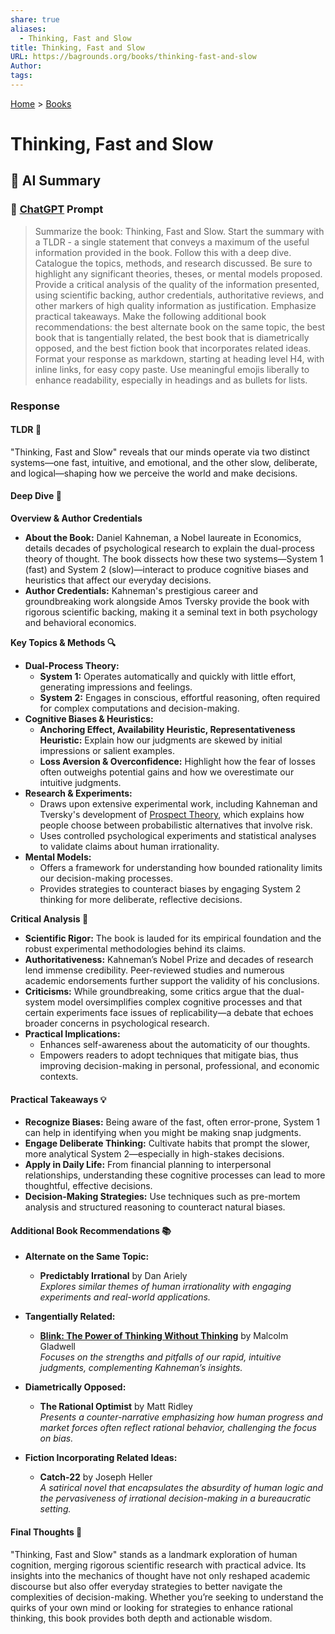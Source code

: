 ```yaml
---
share: true
aliases:
  - Thinking, Fast and Slow
title: Thinking, Fast and Slow
URL: https://bagrounds.org/books/thinking-fast-and-slow
Author: 
tags: 
---
```

[Home](../index.md) > [Books](./index.md)  
# Thinking, Fast and Slow  
## 🤖 AI Summary  
### 💬 [ChatGPT](https://chat.com) Prompt  
> Summarize the book: Thinking, Fast and Slow. Start the summary with a TLDR - a single statement that conveys a maximum of the useful information provided in the book. Follow this with a deep dive. Catalogue the topics, methods, and research discussed. Be sure to highlight any significant theories, theses, or mental models proposed. Provide a critical analysis of the quality of the information presented, using scientific backing, author credentials, authoritative reviews, and other markers of high quality information as justification. Emphasize practical takeaways. Make the following additional book recommendations: the best alternate book on the same topic, the best book that is tangentially related, the best book that is diametrically opposed, and the best fiction book that incorporates related ideas. Format your response as markdown, starting at heading level H4, with inline links, for easy copy paste. Use meaningful emojis liberally to enhance readability, especially in headings and as bullets for lists.  
  
### Response  
#### TLDR 🚀  
"Thinking, Fast and Slow" reveals that our minds operate via two distinct systems—one fast, intuitive, and emotional, and the other slow, deliberate, and logical—shaping how we perceive the world and make decisions.  
  
#### Deep Dive 🧠  
**Overview & Author Credentials**    
- **About the Book:** Daniel Kahneman, a Nobel laureate in Economics, details decades of psychological research to explain the dual-process theory of thought. The book dissects how these two systems—System 1 (fast) and System 2 (slow)—interact to produce cognitive biases and heuristics that affect our everyday decisions.    
- **Author Credentials:** Kahneman's prestigious career and groundbreaking work alongside Amos Tversky provide the book with rigorous scientific backing, making it a seminal text in both psychology and behavioral economics.  
  
**Key Topics & Methods 🔍**    
- **Dual-Process Theory:**    
  - **System 1:** Operates automatically and quickly with little effort, generating impressions and feelings.    
  - **System 2:** Engages in conscious, effortful reasoning, often required for complex computations and decision-making.  
- **Cognitive Biases & Heuristics:**    
  - **Anchoring Effect, Availability Heuristic, Representativeness Heuristic:** Explain how our judgments are skewed by initial impressions or salient examples.    
  - **Loss Aversion & Overconfidence:** Highlight how the fear of losses often outweighs potential gains and how we overestimate our intuitive judgments.  
- **Research & Experiments:**    
  - Draws upon extensive experimental work, including Kahneman and Tversky's development of [Prospect Theory](https://en.wikipedia.org/wiki/Prospect_theory), which explains how people choose between probabilistic alternatives that involve risk.    
  - Uses controlled psychological experiments and statistical analyses to validate claims about human irrationality.  
- **Mental Models:**    
  - Offers a framework for understanding how bounded rationality limits our decision-making processes.    
  - Provides strategies to counteract biases by engaging System 2 thinking for more deliberate, reflective decisions.  
  
**Critical Analysis 🔬**  
- **Scientific Rigor:** The book is lauded for its empirical foundation and the robust experimental methodologies behind its claims.    
- **Authoritativeness:** Kahneman’s Nobel Prize and decades of research lend immense credibility. Peer-reviewed studies and numerous academic endorsements further support the validity of his conclusions.    
- **Criticisms:** While groundbreaking, some critics argue that the dual-system model oversimplifies complex cognitive processes and that certain experiments face issues of replicability—a debate that echoes broader concerns in psychological research.  
- **Practical Implications:**    
  - Enhances self-awareness about the automaticity of our thoughts.    
  - Empowers readers to adopt techniques that mitigate bias, thus improving decision-making in personal, professional, and economic contexts.  
  
#### Practical Takeaways 💡  
- **Recognize Biases:** Being aware of the fast, often error-prone, System 1 can help in identifying when you might be making snap judgments.    
- **Engage Deliberate Thinking:** Cultivate habits that prompt the slower, more analytical System 2—especially in high-stakes decisions.    
- **Apply in Daily Life:** From financial planning to interpersonal relationships, understanding these cognitive processes can lead to more thoughtful, effective decisions.    
- **Decision-Making Strategies:** Use techniques such as pre-mortem analysis and structured reasoning to counteract natural biases.  
  
#### Additional Book Recommendations 📚  
- **Alternate on the Same Topic:**    
  - **Predictably Irrational** by Dan Ariely    
    *Explores similar themes of human irrationality with engaging experiments and real-world applications.*  
  
- **Tangentially Related:**    
  - [**Blink: The Power of Thinking Without Thinking**](https://www.goodreads.com/book/show/40102.Blink) by Malcolm Gladwell    
    *Focuses on the strengths and pitfalls of our rapid, intuitive judgments, complementing Kahneman’s insights.*  
  
- **Diametrically Opposed:**    
  - **The Rational Optimist** by Matt Ridley    
    *Presents a counter-narrative emphasizing how human progress and market forces often reflect rational behavior, challenging the focus on bias.*  
  
- **Fiction Incorporating Related Ideas:**    
  - **Catch-22** by Joseph Heller    
    *A satirical novel that encapsulates the absurdity of human logic and the pervasiveness of irrational decision-making in a bureaucratic setting.*  
  
#### Final Thoughts 🤔  
"Thinking, Fast and Slow" stands as a landmark exploration of human cognition, merging rigorous scientific research with practical advice. Its insights into the mechanics of thought have not only reshaped academic discourse but also offer everyday strategies to better navigate the complexities of decision-making. Whether you’re seeking to understand the quirks of your own mind or looking for strategies to enhance rational thinking, this book provides both depth and actionable wisdom.  
